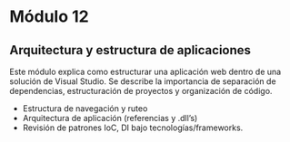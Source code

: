 # Módulo 12

## Arquitectura y estructura de aplicaciones

Este módulo explica como estructurar una aplicación web dentro de una solución de Visual Studio. Se describe la importancia de separación de dependencias, estructuración de proyectos y organización de código.

* Estructura de navegación y ruteo
* Arquitectura de aplicación (referencias y .dll’s)
* Revisión de patrones IoC, DI bajo tecnologías/frameworks.